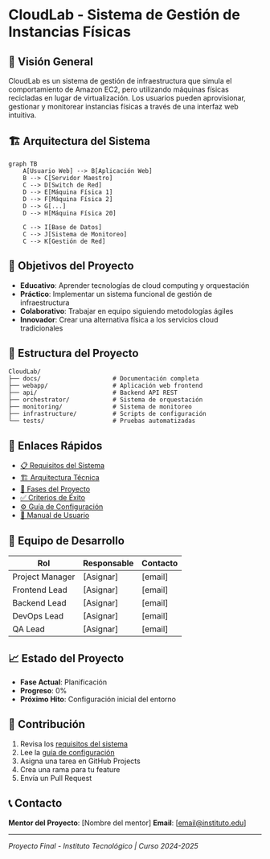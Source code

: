 # CloudLab - Sistema de Gestión de Instancias Físicas

## 🎯 Visión General

CloudLab es un sistema de gestión de infraestructura que simula el comportamiento de Amazon EC2, pero utilizando máquinas físicas recicladas en lugar de virtualización. Los usuarios pueden aprovisionar, gestionar y monitorear instancias físicas a través de una interfaz web intuitiva.

## 🏗️ Arquitectura del Sistema

```mermaid
graph TB
    A[Usuario Web] --> B[Aplicación Web]
    B --> C[Servidor Maestro]
    C --> D[Switch de Red]
    D --> E[Máquina Física 1]
    D --> F[Máquina Física 2]
    D --> G[...]
    D --> H[Máquina Física 20]
    
    C --> I[Base de Datos]
    C --> J[Sistema de Monitoreo]
    C --> K[Gestión de Red]
```

## 🎯 Objetivos del Proyecto

- **Educativo**: Aprender tecnologías de cloud computing y orquestación
- **Práctico**: Implementar un sistema funcional de gestión de infraestructura
- **Colaborativo**: Trabajar en equipo siguiendo metodologías ágiles
- **Innovador**: Crear una alternativa física a los servicios cloud tradicionales

## 📁 Estructura del Proyecto

```
CloudLab/
├── docs/                    # Documentación completa
├── webapp/                  # Aplicación web frontend
├── api/                     # Backend API REST
├── orchestrator/            # Sistema de orquestación
├── monitoring/              # Sistema de monitoreo
├── infrastructure/          # Scripts de configuración
└── tests/                   # Pruebas automatizadas
```

## 🚀 Enlaces Rápidos

- [📋 Requisitos del Sistema](./docs/Requisitos-del-Sistema.md)
- [🏗️ Arquitectura Técnica](docs/Arquitectura-Tecnica.md)
- [📅 Fases del Proyecto](docs/Fases-del-Proyecto.md)
- [✅ Criterios de Éxito](docs/Criterios-de-Exito.md)
- [⚙️ Guía de Configuración](docs/Guia-de-Configuracion.md)
- [👤 Manual de Usuario](docs/Manual-de-Usuario.md)

## 👥 Equipo de Desarrollo

| Rol | Responsable | Contacto |
|-----|-------------|----------|
| Project Manager | [Asignar] | [email] |
| Frontend Lead | [Asignar] | [email] |
| Backend Lead | [Asignar] | [email] |
| DevOps Lead | [Asignar] | [email] |
| QA Lead | [Asignar] | [email] |

## 📈 Estado del Proyecto

- **Fase Actual**: Planificación
- **Progreso**: 0%
- **Próximo Hito**: Configuración inicial del entorno

## 🤝 Contribución

1. Revisa los [requisitos del sistema](docs/Requisitos-del-Sistema.md)
2. Lee la [guía de configuración](docs/Guia-de-Configuracion.md)
3. Asigna una tarea en GitHub Projects
4. Crea una rama para tu feature
5. Envía un Pull Request

## 📞 Contacto

**Mentor del Proyecto**: [Nombre del mentor]
**Email**: [email@instituto.edu]

---
*Proyecto Final - Instituto Tecnológico | Curso 2024-2025*
